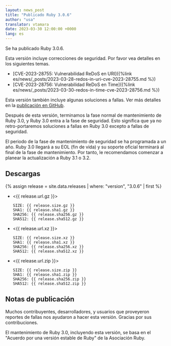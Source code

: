 ```yaml
---
layout: news_post
title: "Publicado Ruby 3.0.6"
author: "usa"
translator: vtamara
date: 2023-03-30 12:00:00 +0000
lang: es
---
```


Se ha publicado Ruby 3.0.6.

Esta versión incluye correcciones de seguridad.
Por favor vea detalles en los siguientes temas.

* [CVE-2023-28755: Vulnerabilidad ReDoS en URI]({%link es/news/_posts/2023-03-28-redos-in-uri-cve-2023-28755.md %})
* [CVE-2023-28756: Vulnerabilidad ReDoS en Time]({%link es/news/_posts/2023-03-30-redos-in-time-cve-2023-28756.md %})

Esta versión también incluye algunas soluciones a fallas.
Ver más detalles en la [publicación en GitHub](https://github.com/ruby/ruby/releases/tag/v3_0_6).

Después de esta versión, terminamos la fase normal de mantenimiento de
Ruby 3.0, y Ruby 3.0 entra a la fase de seguridad.
Esto significa que ya no retro-portaremos soluciones a fallas en Ruby 3.0
excepto a fallas de seguridad.

El periodo de la fase de mantenimiento de seguridad se ha programada a
un año.
Ruby 3.0 llegará a su EOL (fin de vida) y su soporte oficial terminará
al final de la fase de mantenimiento.
Por tanto, le recomendamos comenzar a planear la actualización a Ruby 3.1
o 3.2.

## Descargas

{% assign release = site.data.releases | where: "version", "3.0.6" | first %}

* <{{ release.url.gz }}>

      SIZE: {{ release.size.gz }}
      SHA1: {{ release.sha1.gz }}
      SHA256: {{ release.sha256.gz }}
      SHA512: {{ release.sha512.gz }}

* <{{ release.url.xz }}>

      SIZE: {{ release.size.xz }}
      SHA1: {{ release.sha1.xz }}
      SHA256: {{ release.sha256.xz }}
      SHA512: {{ release.sha512.xz }}

* <{{ release.url.zip }}>

      SIZE: {{ release.size.zip }}
      SHA1: {{ release.sha1.zip }}
      SHA256: {{ release.sha256.zip }}
      SHA512: {{ release.sha512.zip }}

## Notas de publicación

Muchos contribuyentes, desarrolladores, y usuarios que proveyeron
reportes de fallas nos ayudaron a hacer esta versión.
Gracias por sus contribuciones.

El mantenimiento de Ruby 3.0, incluyendo esta versión,
se basa en el "Acuerdo por una versión estable de Ruby" de la
Asociación Ruby.
